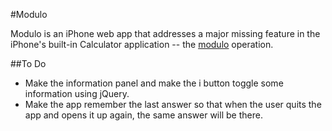 #Modulo

Modulo is an iPhone web app that addresses a major missing feature in the iPhone's built-in Calculator application -- the [modulo](http://en.wikipedia.org/wiki/Modulo_operation) operation.

##To Do

- Make the information panel and make the i button toggle some information using jQuery.
- Make the app remember the last answer so that when the user quits the app and opens it up again, the same answer will be there.